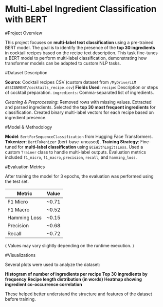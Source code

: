 #  Multi-Label Ingredient Classification with BERT

#Project Overview

This project focuses on **multi-label text classification** using a pre-trained BERT model. 
The goal is to identify the presence of the **top 30 ingredients** in cocktail recipes based on the recipe text description. 
This task fine-tunes a BERT model to perform multi-label classification, demonstrating how transformer models can be adapted to custom NLP tasks.


#Dataset Description

**Source**: Cocktail recipes CSV (custom dataset from `/MyDrive/LLM ASSIGNMENT/cocktails_recipe.csv`)
**Fields Used**:
`recipe`: Description or steps of cocktail preparation.
`ingredients`: Comma-separated list of ingredients.

*Cleaning & Preprocessing*:
Removed rows with missing values.
Extracted and parsed ingredients.
Selected the **top 30 most frequent ingredients** for classification.
Created binary multi-label vectors for each recipe based on ingredient presence.



#Model & Methodology

**Model**: `BertForSequenceClassification` from Hugging Face Transformers.
**Tokenizer**: `BertTokenizer` (bert-base-uncased).
**Training Strategy**:
Fine-tuned for **multi-label classification** using `BCEWithLogitsLoss`.
Used a custom `Trainer` class to handle multi-label outputs.
Evaluation metrics included `f1_micro`, `f1_macro`, `precision`, `recall`, and `hamming_loss`.



#Evaluation Metrics

After training the model for 3 epochs, the evaluation was performed using the test set.

| Metric          | Value  |
|------------------|--------|
| F1 Micro         | ~0.71  |
| F1 Macro         | ~0.52  |
| Hamming Loss     | ~0.15  |
| Precision        | ~0.68  |
| Recall           | ~0.72  |

( Values may vary slightly depending on the runtime execution. )



#Visualizations

Several plots were used to analyze the dataset:

 **Histogram of number of ingredients per recipe**
 **Top 30 ingredients by frequency**
 **Recipe length distribution (in words)**
 **Heatmap showing ingredient co-occurrence correlation**

These helped better understand the structure and features of the dataset before training.


